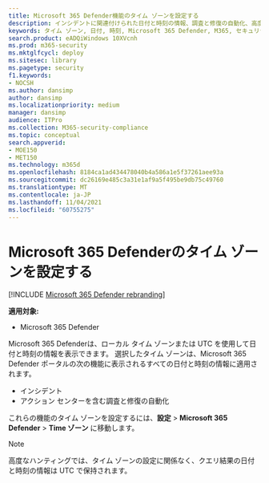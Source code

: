 ```yaml
---
title: Microsoft 365 Defender機能のタイム ゾーンを設定する
description: インシデントに関連付けられた日付と時刻の情報、調査と修復の自動化、高度な検索のタイムゾーンを選択する方法について説明します
keywords: タイム ゾーン, 日付, 時刻, Microsoft 365 Defender, M365, セキュリティ, インシデント, 自動調査と対応, AIR, 高度な捜索
search.product: eADQiWindows 10XVcnh
ms.prod: m365-security
ms.mktglfcycl: deploy
ms.sitesec: library
ms.pagetype: security
f1.keywords:
- NOCSH
ms.author: dansimp
author: dansimp
ms.localizationpriority: medium
manager: dansimp
audience: ITPro
ms.collection: M365-security-compliance
ms.topic: conceptual
search.appverid:
- MOE150
- MET150
ms.technology: m365d
ms.openlocfilehash: 8184ca1ad434478040b4a586a1e5f37261aee93a
ms.sourcegitcommit: dc26169e485c3a31e1af9a5f495be9db75c49760
ms.translationtype: MT
ms.contentlocale: ja-JP
ms.lasthandoff: 11/04/2021
ms.locfileid: "60755275"
---
```

# <a name="set-the-time-zone-for-microsoft-365-defender"></a>Microsoft 365 Defenderのタイム ゾーンを設定する

[!INCLUDE [Microsoft 365 Defender rebranding](../includes/microsoft-defender.md)]


**適用対象:**
- Microsoft 365 Defender



Microsoft 365 Defenderは、ローカル タイム ゾーンまたは UTC を使用して日付と時刻の情報を表示できます。 選択したタイム ゾーンは、Microsoft 365 Defender ポータルの次の機能に表示されるすべての日付と時刻の情報に適用されます。
- インシデント
- アクション センターを含む調査と修復の自動化

これらの機能のタイム ゾーンを設定するには、**設定** > **Microsoft 365 Defender** >  **Time ゾーン** に移動します。

> [!NOTE]
> 高度なハンティングでは、タイム ゾーンの設定に関係なく、クエリ結果の日付と時刻の情報は UTC で保持されます。 
